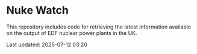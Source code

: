 # Nuke Watch

This repository includes code for retrieving the latest information available on the output of EDF nuclear power plants in the UK.

Last updated: 2025-07-12 03:20